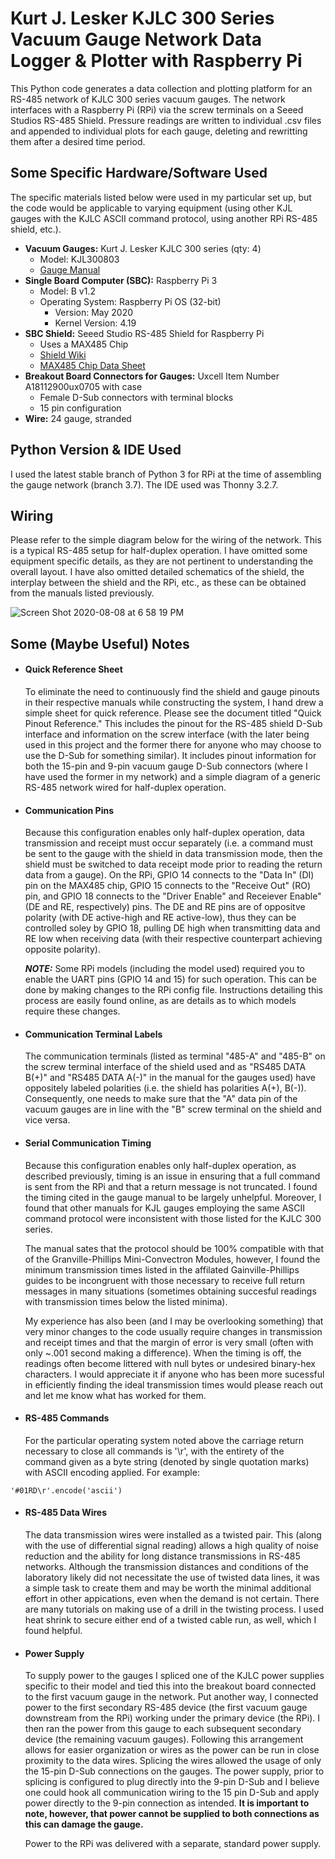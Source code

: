 # Kurt J. Lesker KJLC 300 Series Vacuum Gauge Network Data Logger & Plotter with Raspberry Pi

This Python code generates a data collection and plotting platform for an RS-485 network of KJLC 300 series vacuum gauges. The network interfaces with a Raspberry Pi (RPi) via the screw terminals on a Seeed Studios RS-485 Shield. Pressure readings are written to individual .csv files and appended to individual plots for each gauge, deleting and rewritting them after a desired time period.

## Some Specific Hardware/Software Used

The specific materials listed below were used in my particular set up, but the code would be applicable to varying equipment (using other KJL gauges with the KJLC ASCII command protocol, using another RPi RS-485 shield, etc.).

* **Vacuum Gauges:** Kurt J. Lesker KJLC 300 series (qty: 4)
  - Model: KJL300803
  - [Gauge Manual](https://www.lesker.com/newweb/gauges/pdf/manuals/kjlc_300_series_manual_v120.pdf)
* **Single Board Computer (SBC):** Raspberry Pi 3
  - Model: B v1.2
  - Operating System: Raspberry Pi OS (32-bit)
    - Version: May 2020
    - Kernel Version: 4.19
* **SBC Shield:** Seeed Studio RS-485 Shield for Raspberry Pi
  - Uses a MAX485 Chip
  - [Shield Wiki](https://wiki.seeedstudio.com/RS-485_Shield_for_Raspberry_Pi/)
  - [MAX485 Chip Data Sheet](https://files.seeedstudio.com/wiki/RS-485_Shield_for_Raspberry_Pi/res/RS-485.pdf)
* **Breakout Board Connectors for Gauges:** Uxcell Item Number A18112900ux0705 with case
  - Female D-Sub connectors with terminal blocks
  - 15 pin configuration
* **Wire:** 24 gauge, stranded


## Python Version & IDE Used
I used the latest stable branch of Python 3 for RPi at the time of assembling the gauge network (branch 3.7). The IDE used was Thonny 3.2.7.


## Wiring

Please refer to the simple diagram below for the wiring of the network. This is a typical RS-485 setup for half-duplex operation. I have omitted some equipment specific details, as they are not pertinent to understanding the overall layout. I have also omitted detailed schematics of the shield, the interplay between the shield and the RPi, etc., as these can be obtained from the manuals listed previously.

![Screen Shot 2020-08-08 at 6 58 19 PM](https://user-images.githubusercontent.com/57844952/89722634-362f6e80-d9a9-11ea-9ad0-d07439ec1700.png)


## Some (Maybe Useful) Notes

* #### Quick Reference Sheet
  To eliminate the need to continuously find the shield and gauge pinouts in their respective manuals while constructing the system, I hand drew a simple sheet for quick reference. Please see the document titled "Quick Pinout Reference." This includes the pinout for the RS-485 shield D-Sub interface and information on the screw interface (with the later being used in this project and the former there for anyone who may choose to use the D-Sub for something similar). It includes pinout information for both the 15-pin and 9-pin vacuum gauge D-Sub connectors (where I have used the former in my network) and a simple diagram of a generic RS-485 network wired for half-duplex operation.
  
* #### Communication Pins
  Because this configuration enables only half-duplex operation, data transmission and receipt  must occur separately (i.e. a command must be sent to the gauge with the shield in data transmission mode, then the shield must be switched to data receipt mode prior to reading the return data from a gauge). On the RPi, GPIO 14 connects to the "Data In" (DI) pin on the MAX485 chip, GPIO 15 connects to the "Receive Out" (RO) pin, and GPIO 18 connects to the "Driver Enable" and Receiever Enable" (DE and RE, respectively) pins. The DE and RE pins are of oppositve polarity (with DE active-high and RE active-low), thus they can be controlled soley by GPIO 18, pulling DE high when transmitting data and RE low when receiving data (with their respective counterpart achieving opposite polarity).
  
  ***NOTE:*** Some RPi models (including the model used) required you to enable the UART pins (GPIO 14 and 15) for such operation. This can be done by making changes to the RPi config file. Instructions detailing this process are easily found online, as are details as to which models require these changes.
  
* #### Communication Terminal Labels
  The communication terminals (listed as terminal "485-A" and "485-B" on the screw terminal interface of the shield used and as "RS485 DATA B(+)" and "RS485 DATA A(-)" in the manual for the gauges used) have oppositely labeled polarities (i.e. the shield has polarities A(+), B(-)). Consequently, one needs to make sure that the "A" data pin of the vacuum gauges are in line with the "B" screw terminal on the shield and vice versa. 
  
*  #### Serial Communication Timing

   Because this configuration enables only half-duplex operation, as described previously, timing is an issue in ensuring that a full command is sent from the RPi 
   and that a return message is not truncated. I found the timing cited in the gauge manual to be largely unhelpful. Moreover, I found that other manuals for KJL 
   gauges employing the same ASCII command protocol were inconsistent with those listed for the KJLC 300 series.

   The manual sates that the protocol should be 100% compatible with that of the Granville-Phillips Mini-Convectron Modules, however, I found the minimum 
   transmission times listed in the affilated Gainville-Phillips guides to be incongruent with those necessary to receive full return messages in many situations 
   (sometimes obtaining succesful readings with transmission times below the listed minima).

   My experience has also been (and I may be overlooking something) that very minor changes to the code usually require changes in transmission and receipt times 
   and that the margin of error is very small (often with only ~.001 second making a difference). When the timing is off, the readings often become littered with 
   null bytes or undesired binary-hex characters. I would appreciate it if anyone who has been more sucessful in efficiently finding the ideal transmission times 
   would please reach out and let me know what has worked for them.

*  #### RS-485 Commands

   For the particular operating system noted above the carriage return necessary to close all commands is '\r', with the entirety of the command given as a byte 
   string (denoted by single quotation marks) with ASCII encoding applied. For example:

  ```
  '#01RD\r'.encode('ascii')
  ```

* #### RS-485 Data Wires

  The data transmission wires were installed as a twisted pair. This (along with the use of differential signal reading) allows a high quality of noise reduction and the ability for long distance transmissions in RS-485 networks. Although the transmission distances and conditions of the laboratory likely did not necessitate the use of twisted data lines, it was a simple task to create them and may be worth the minimal additional effort in other appications, even when the demand is not certain. There are many tutorials on making use of a drill in the twisting process. I used heat shrink to secure either end of a twisted cable run, as well, which I found helpful.

* #### Power Supply

  To supply power to the gauges I spliced one of the KJLC power supplies specific to their model and tied this into the breakout board connected to the first vacuum gauge in the network. Put another way, I connected power to the first secondary RS-485 device (the first vacuum gauge downstream from the RPi) working under the primary device (the RPi). I then ran the power from this gauge to each subsequent secondary device (the remaining vacuum gauges). Following this arrangement allows for easier organization or wires as the power can be run in close proximity to the data wires. Splicing the wires allowed the usage of only the 15-pin D-Sub connections on the gauges. The power supply, prior to splicing is configured to plug directly into the 9-pin D-Sub and I believe one could hook all communication wiring to the 15 pin D-Sub and apply power directly to the 9-pin connection as intended. __It is important to note, however, that power cannot be supplied to both connections as this can damage the gauge.__

  Power to the RPi was delivered with a separate, standard power supply.
